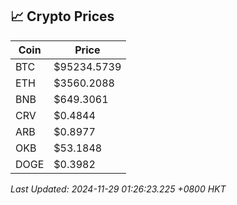 ## 📈 Crypto Prices

| Coin | Price |
| ---- | ----- |
| BTC | $95234.5739 |
| ETH | $3560.2088 |
| BNB | $649.3061 |
| CRV | $0.4844 |
| ARB | $0.8977 |
| OKB | $53.1848 |
| DOGE | $0.3982 |

_Last Updated: 2024-11-29 01:26:23.225 +0800 HKT_